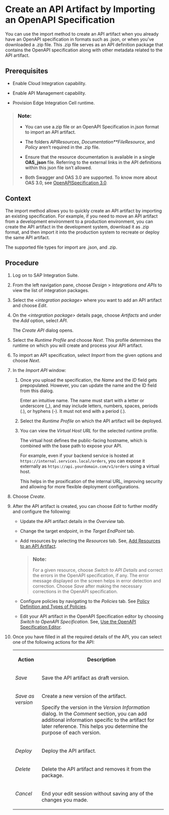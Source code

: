 <!-- loiofb99a7d787334598a44d5b12db210511 -->

# Create an API Artifact by Importing an OpenAPI Specification

You can use the import method to create an API artifact when you already have an OpenAPI specification in formats such as .json, or when you've downloaded a .zip file. This .zip file serves as an API definition package that contains the OpenAPI specification along with other metadata related to the API artifact.



<a name="loiofb99a7d787334598a44d5b12db210511__prereq_qtk_13k_qwb"/>

## Prerequisites

-   Enable Cloud Integration capability.

-   Enable API Management capability.

-   Provision Edge Integration Cell runtime.


> ### Note:  
> -   You can use a.zip file or an OpenAPI Specification in.json format to import an API artifact.
> 
> -   The folders *APIResources*, *Documentation**FileResource*, and *Policy* aren’t required in the .zip file.
> 
> -   Ensure that the resource documentation is available in a single **OAS\_json** file. Referring to the external links in the API definitions within this json file isn’t allowed.
> -   Both Swagger and OAS 3.0 are supported. To know more about OAS 3.0, see [OpenAPISpecification 3.0](https://help.sap.com/docs/integration-suite/sap-integration-suite/openapi-specification-3-0?version=CLOUD&q=%20OpenAPI%20Specification%203.0.).



## Context

The import method allows you to quickly create an API artifact by importing an existing specification. For example, if you need to move an API artifact from a development environment to a production environment, you can create the API artifact in the development system, download it as .zip format, and then import it into the production system to recreate or deploy the same API artifact.

The supported file types for import are .json, and .zip.



## Procedure

1.  Log on to SAP Integration Suite.

2.  From the left navigation pane, choose *Design* \> *Integrations and APIs* to view the list of integration packages.

3.  Select the *<integration package\>* where you want to add an API artifact and choose *Edit*.

4.  On the *<integration package\>* details page, choose *Artifacts* and under the *Add* option, select *API*.

    The *Create API* dialog opens.

5.  Select the *Runtime Profile* and choose *Next*. This profile determines the runtime on which you will create and process your API artifact.

6.  To import an API specification, select *Import* from the given options and choose *Next*.

7.  In the *Import API* window:

    1.  Once you upload the specification, the *Name* and the *ID* field gets prepopulated. However, you can update the name and the ID field from this dialog.

        Enter an intuitive name. The name must start with a letter or underscore \(\_\), and may include letters, numbers, spaces, periods \(.\), or hyphens \(-\). It must not end with a period \(.\).

    2.  Select the *Runtime Profile* on which the API artifact will be deployed.

    3.  You can view the *Virtual Host URL* for the selected runtime profile.

        The virtual host defines the public-facing hostname, which is combined with the base path to expose your API.

        For example, even if your backend service is hosted at `https://internal.services.local/orders`, you can expose it externally as `https://api.yourdomain.com/v1/orders` using a virtual host.

        This helps in the proxification of the internal URL, improving security and allowing for more flexible deployment configurations.


8.  Choose *Create*.

9.  After the API artifact is created, you can choose *Edit* to further modify and configure the following:

    -   Update the API artifact details in the *Overview* tab.
    -   Change the target endpoint, in the *Target EndPoint* tab.
    -   Add resources by selecting the *Resources* tab. See, [Add Resources to an API Artifact](add-resources-to-an-api-artifact-b5d0e4c.md).

        > ### Note:  
        > For a given resource, choose *Switch to API Details* and correct the errors in the OpenAPI specification, if any. The error message displayed on the screen helps in error detection and correction. Choose *Save* after making the necessary corrections in the OpenAPI specification.

    -   Configure policies by navigating to the *Policies* tab. See [Policy Definition and Types of Policies](policy-definition-and-types-of-policies-c744df5.md).
    -   Edit your API artifact in the OpenAPI Specification editor by choosing *Switch to OpenAPI Specification*. See, [Use the OpenAPI Specification Editor](use-the-openapi-specification-editor-4923e5e.md).

10. Once you have filled in all the required details of the API, you can select one of the following actions for the API:


    <table>
    <tr>
    <th valign="top">

    Action
    
    </th>
    <th valign="top">

    Description
    
    </th>
    </tr>
    <tr>
    <td valign="top">
    
    *Save* 
    
    </td>
    <td valign="top">
    
    Save the API artifact as draft version.
    
    </td>
    </tr>
    <tr>
    <td valign="top">
    
    *Save as version* 
    
    </td>
    <td valign="top">
    
    Create a new version of the artifact.

    Specify the version in the *Version Information* dialog. In the *Comment* section, you can add additional information specific to the artifact for later reference. This helps you determine the purpose of each version.
    
    </td>
    </tr>
    <tr>
    <td valign="top">
    
    *Deploy* 
    
    </td>
    <td valign="top">
    
    Deploy the API artifact.
    
    </td>
    </tr>
    <tr>
    <td valign="top">
    
    *Delete* 
    
    </td>
    <td valign="top">
    
    Delete the API artifact and removes it from the package.
    
    </td>
    </tr>
    <tr>
    <td valign="top">
    
    *Cancel* 
    
    </td>
    <td valign="top">
    
    End your edit session without saving any of the changes you made.
    
    </td>
    </tr>
    </table>
    

